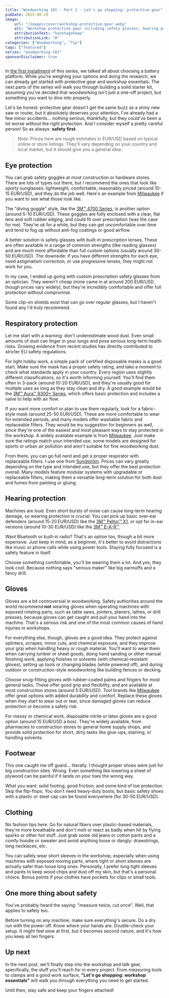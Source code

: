 ```yaml
---
title: "Woodworking 101 - Part 2 - Let's go shopping: protective gear"
pubDate: 2025-08-29
image:
    url: "/images/cover/workshop-protective-gear.webp"
    alt: "Workshop protective gear including safety glasses, hearing protection, and a respirator"
    attributionText: "hashtagsheep"
    attributionLink: "#"
categories: ["Woodworking", "Tip"]
tags: ["featured"]
series: "woodworking-101"
sponsorDisclaimer: true
---
```


In [the first installment](/blog/woodworking-101-part1) of this series, we talked all about choosing a battery platform. While you're weighing your options and doing the research, we can already get started with protective gear and workshop essentials. The next parts of the series will walk you through building a solid starter kit, assuming you've decided that woodworking isn't just a one-off project, but something you want to dive into properly.

Let's be honest: protective gear doesn't get the same buzz as a shiny new saw or router, but it absolutely deserves your attention. I've already had a few minor accidents... nothing serious, thankfully, but they could've been a lot worse without the right protection. And I consider myself a pretty careful person! So as always: **safety first**.

> Note: Prices here are rough estimates in EUR/USD based on typical online or store listings. They'll vary depending on your country and local market, but it should give you a general idea.

## Eye protection

You can grab safety goggles at most construction or hardware stores. There are lots of types out there, but I recommend the ones that look like sporty sunglasses: lightweight, comfortable, reasonably priced (around 10-15 EUR/USD), and they do the job well. Here's an example from [Milwaukee](https://www.milwaukeetool.eu/en-eu/safety-glasses/safety-glasses/?variant=497199) if you want to see what those look like.

The "diving goggle" style, like the [3M™ 4700 Series](https://www.3m.co.uk/3M/en_GB/p/d/b00040546/), is another option (around 5-10 EUR/USD). These goggles are fully enclosed with a clear, flat lens and soft rubber edging, and could fit over prescription (was the case for me). They're ok for a while, but they can get uncomfortable over time and tend to fog up without anti-fog coatings or good airflow.

A better solution is safety glasses with built-in prescription lenses. These are often available in a range of common strengths (like reading glasses) and are much more affordable than full custom options (usually around 30-50 EUR/USD). The downside: if you have different strengths for each eye, need astigmatism correction, or use progressive lenses, they might not work for you.

In my case, I ended up going with custom prescription safety glasses from an optician. They weren't cheap (mine came in at around 200 EUR/USD, though prices vary widely), but they're incredibly comfortable and offer full protection without compromise.

Some clip-on shields exist that can go over regular glasses, but I haven't found any I'd truly recommend.

## Respiratory protection

Let me start with a warning: don't underestimate wood dust. Even small amounts of dust can linger in your lungs and pose serious long-term health risks. Growing evidence from recent studies has directly contributed to stricter EU safety regulations.

For light hobby work, a simple pack of certified disposable masks is a good start. Make sure the mask has a proper safety rating, and take a moment to check what standards apply in your country. Every region uses slightly different classifications, so it's worth informing yourself. You'll find them often in 3-pack (around 10-20 EUR/USD), and they're usually good for multiple uses as long as they stay clean and dry. A good example would be the [3M™ Aura™ 9300+ Series](https://www.3m.co.uk/3M/en_GB/p/d/b00037958/), which offers basic protection and includes a valve to help with air flow.

If you want more comfort or plan to use them regularly, look for a fabric-style mask (around 25-50 EUR/USD). These are more comfortable to wear for extended periods, and many models offer washable fabric and replaceable filters. They would be my suggestion for beginners as well, since they're one of the easiest and most pleasant ways to stay protected in the workshop. A widely available example is from [Milwaukee](https://www.milwaukeetool.eu/en-eu/performance-face-covering/performance-face-covering/). Just make sure the ratings match your intended use, some models are designed for sports or urban air pollution and aren't suitable for fine woodworking dust.

From there, you can go full nerd and get a proper respirator with replaceable filters. I use one from [Sundström](https://srsafety.com/en/product/sr-900-s-2). Prices can vary greatly depending on the type and intended use, but they offer the best protection overall. Many models feature modular systems with upgradable or replaceable filters, making them a versatile long-term solution for both dust and fumes from painting or gluing.

## Hearing protection

Machines are loud. Even short bursts of noise can cause long-term hearing damage, so wearing protection is crucial. You can pick up basic over‑ear defenders (around 15-20 EUR/USD) like the [3M™ Peltor™ X1](https://www.3m.co.uk/3M/en_GB/p/d/b00037377/), or opt for in-ear versions (around 10-30 EUR/USD) like the [3M™ E-A-R™](https://www.3m.co.uk/3M/en_GB/p/d/b00037716/).

Want Bluetooth or built-in radio? That's an option too, though a bit more expensive. Just keep in mind, as a beginner, it's better to avoid distractions like music or phone calls while using power tools. Staying fully focused is a safety feature in itself.

Choose something comfortable, you'll be wearing them a lot. And yes, they look cool. Because nothing says "serious maker" like big earmuffs and a fancy drill.

## Gloves

Gloves are a bit controversial in woodworking. Safety authorities around the world recommend **not** wearing gloves when operating machines with exposed rotating parts, such as table saws, jointers, planers, lathes, or drill presses, because gloves can get caught and pull your hand into the machine. That's a serious risk and one of the most common causes of hand injuries in workshops.

For everything else, though, gloves are a good idea. They protect against splinters, scrapes, minor cuts, and chemical exposure, and they improve your grip when handling heavy or rough material. You'll want to wear them when carrying lumber or sheet goods, doing hand sanding or other manual finishing work, applying finishes or solvents (with chemical-resistant gloves), setting up tools or changing blades (while powered off), and during outdoor or construction-style woodworking like building fences or decking.

Choose snug-fitting gloves with rubber-coated palms and fingers for most general tasks. These offer good grip and flexibility, and are available at most construction stores (around 5 EUR/USD). Tool brands like [Milwaukee](https://www.milwaukeetool.eu/en-eu/cut-a-gloves/cut-a-gloves/) offer great options with added durability and comfort. Replace these gloves when they start to wear out or tear, since damaged gloves can reduce protection or become a safety risk.

For messy or chemical work, disposable nitrile or latex gloves are a good option (around 15 EUR/USD a box). They're widely available, from pharmacies to construction stores to general home supply shops, and provide solid protection for short, dirty tasks like glue-ups, staining, or handling solvents.

## Footwear

This one caught me off guard... literally. I thought proper shoes were just for big construction sites. Wrong. Even something like lowering a sheet of plywood can be painful if it lands on your toes the wrong way.

What you want: solid footing, good friction, and some kind of toe protection. Skip the flip-flops. You don't need heavy-duty boots, but basic safety shoes with a plastic or steel cap can be found everywhere (for 30-50 EUR/USD).

## Clothing

No fashion tips here. Go for natural fibers over plastic-based materials, they're more breathable and don't melt or react as badly when hit by flying sparks or other hot stuff. Just grab some old jeans or cotton pants and a comfy hoodie or sweater and avoid anything loose or dangly: drawstrings, long necklaces, etc.

You can safely wear short sleeves in the workshop, especially when using machines with exposed moving parts, where tight or short sleeves are actually safer than loose long ones. Personally, I prefer long tight sleeves and pants to keep wood chips and dust off my skin, but that's a personal choice. Bonus points if your clothes have pockets for clips or small tools.

## One more thing about safety

You've probably heard the saying: "measure twice, cut once". Well, that applies to safety too.

Before turning on any machine, make sure everything's secure. Do a dry run with the power off. Know where your hands are. Double-check your setup. It might feel slow at first, but it becomes second nature, and it's how you keep all ten fingers.

## Up next

In the next post, we'll finally step into the workshop and talk gear, specifically, the stuff you'll reach for in every project. From measuring tools to clamps and a good work surface, **"Let's go shopping: workshop essentials"** will walk you through everything you need to get started.

Until then, stay safe and keep your fingers attached!
